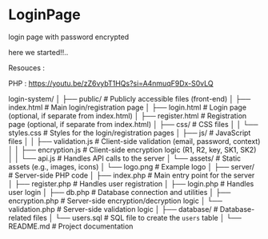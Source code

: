 # LoginPage
login page with password encrypted

here we started!!..

Resouces : 

PHP : https://youtu.be/zZ6vybT1HQs?si=A4nmuqF9Dx-S0vLQ

login-system/
│
├── public/                     # Publicly accessible files (front-end)
│   ├── index.html              # Main login/registration page
│   ├── login.html              # Login page (optional, if separate from index.html)
│   ├── register.html           # Registration page (optional, if separate from index.html)
│   ├── css/                    # CSS files
│   │   └── styles.css          # Styles for the login/registration pages
│   ├── js/                     # JavaScript files
│   │   ├── validation.js       # Client-side validation (email, password, context)
│   │   ├── encryption.js       # Client-side encryption logic (R1, R2, key, SK1, SK2)
│   │   └── api.js              # Handles API calls to the server
│   └── assets/                 # Static assets (e.g., images, icons)
│       └── logo.png            # Example logo
│
├── server/                     # Server-side PHP code
│   ├── index.php               # Main entry point for the server
│   ├── register.php            # Handles user registration
│   ├── login.php               # Handles user login
│   ├── db.php                  # Database connection and utilities
│   ├── encryption.php          # Server-side encryption/decryption logic
│   └── validation.php          # Server-side validation logic
│
├── database/                   # Database-related files
│   └── users.sql               # SQL file to create the `users` table
│
└── README.md                   # Project documentation